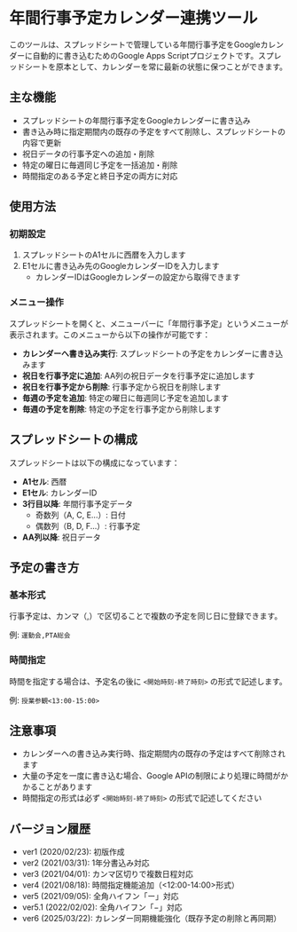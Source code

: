 # 年間行事予定カレンダー連携ツール

このツールは、スプレッドシートで管理している年間行事予定をGoogleカレンダーに自動的に書き込むためのGoogle Apps Scriptプロジェクトです。スプレッドシートを原本として、カレンダーを常に最新の状態に保つことができます。

## 主な機能

- スプレッドシートの年間行事予定をGoogleカレンダーに書き込み
- 書き込み時に指定期間内の既存の予定をすべて削除し、スプレッドシートの内容で更新
- 祝日データの行事予定への追加・削除
- 特定の曜日に毎週同じ予定を一括追加・削除
- 時間指定のある予定と終日予定の両方に対応

## 使用方法

### 初期設定

1. スプレッドシートのA1セルに西暦を入力します
2. E1セルに書き込み先のGoogleカレンダーIDを入力します
   - カレンダーIDはGoogleカレンダーの設定から取得できます

### メニュー操作

スプレッドシートを開くと、メニューバーに「年間行事予定」というメニューが表示されます。このメニューから以下の操作が可能です：

- **カレンダーへ書き込み実行**: スプレッドシートの予定をカレンダーに書き込みます
- **祝日を行事予定に追加**: AA列の祝日データを行事予定に追加します
- **祝日を行事予定から削除**: 行事予定から祝日を削除します
- **毎週の予定を追加**: 特定の曜日に毎週同じ予定を追加します
- **毎週の予定を削除**: 特定の予定を行事予定から削除します

## スプレッドシートの構成

スプレッドシートは以下の構成になっています：

- **A1セル**: 西暦
- **E1セル**: カレンダーID
- **3行目以降**: 年間行事予定データ
  - 奇数列（A, C, E...）: 日付
  - 偶数列（B, D, F...）: 行事予定
- **AA列以降**: 祝日データ

## 予定の書き方

### 基本形式

行事予定は、カンマ（,）で区切ることで複数の予定を同じ日に登録できます。

例: `運動会,PTA総会`

### 時間指定

時間を指定する場合は、予定名の後に `<開始時刻-終了時刻>` の形式で記述します。

例: `授業参観<13:00-15:00>`

## 注意事項

- カレンダーへの書き込み実行時、指定期間内の既存の予定はすべて削除されます
- 大量の予定を一度に書き込む場合、Google APIの制限により処理に時間がかかることがあります
- 時間指定の形式は必ず `<開始時刻-終了時刻>` の形式で記述してください

## バージョン履歴

- ver1 (2020/02/23): 初版作成
- ver2 (2021/03/31): 1年分書込み対応
- ver3 (2021/04/01): カンマ区切りで複数日程対応
- ver4 (2021/08/18): 時間指定機能追加（<12:00-14:00>形式）
- ver5 (2021/09/05): 全角ハイフン「ー」対応
- ver5.1 (2022/02/02): 全角ハイフン「−」対応
- ver6 (2025/03/22): カレンダー同期機能強化（既存予定の削除と再同期）
